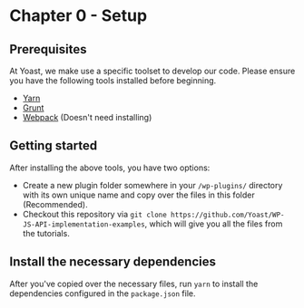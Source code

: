 # Chapter 0 - Setup

## Prerequisites
At Yoast, we make use a specific toolset to develop our code. Please ensure you have the following tools installed before beginning. 

* [Yarn](https://yarnpkg.com/en/)
* [Grunt](https://gruntjs.com/)
* [Webpack](https://webpack.js.org/) (Doesn't need installing)

## Getting started

After installing the above tools, you have two options:

* Create a new plugin folder somewhere in your `/wp-plugins/` directory with its own unique name and copy over the files in this folder (Recommended). 
* Checkout this repository via `git clone https://github.com/Yoast/WP-JS-API-implementation-examples`, which will give you all the files from the tutorials.

## Install the necessary dependencies

After you've copied over the necessary files, run `yarn` to install the dependencies configured in the `package.json` file.
